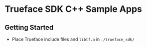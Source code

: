 # Trueface SDK C++ Sample Apps

## Getting Started
* Place Trueface include files and `libtf.a` in `./trueface_sdk/`
